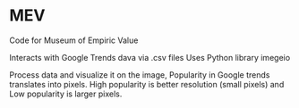 # MEV
Code for Museum of Empiric Value

Interacts with Google Trends dava via .csv files
Uses Python library imegeio

Process data and visualize it on the image, Popularity in Google trends translates into pixels.
High popularity is better resolution (small pixels) and Low popularity is larger pixels.
